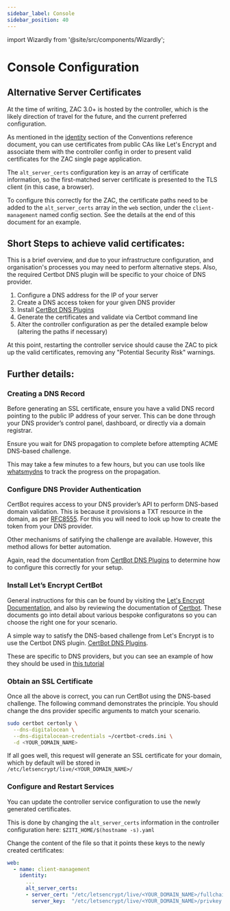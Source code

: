 ```yaml
---
sidebar_label: Console
sidebar_position: 40
---
```


import Wizardly from '@site/src/components/Wizardly';

# Console Configuration

## Alternative Server Certificates

At the time of writing, ZAC 3.0+ is hosted by the controller, which is the likely direction of travel
for the future, and the current preferred configuration.

As mentioned in the [identity](conventions.md#identity) section of the Conventions reference document, you can
use certificates from public CAs like Let's Encrypt and associate them with the controller config in order to
present valid certificates for the ZAC single page application.

The `alt_server_certs` configuration key is an array of certificate information, so the first-matched server
certificate is presented to the TLS client (in this case, a browser).

To configure this correctly for the ZAC, the certificate paths need to be added to the `alt_server_certs` array
in the `web` section, under the `client-management` named config section. See the details at the end of this document
for an example.

## Short Steps to achieve valid certificates:

This is a brief overview, and due to your infrastructure configuration, and organisation's processes you may need
to perform alternative steps. Also, the required Certbot DNS plugin will be specific to your choice of DNS provider.

1. Configure a DNS address for the IP of your server
1. Create a DNS access token for your given DNS provider
1. Install [CertBot DNS Plugins](https://eff-certbot.readthedocs.io/en/latest/using.html#dns-plugins)
1. Generate the certificates and validate via Certbot command line
1. Alter the controller configuration as per the detailed example below (altering the paths if necessary)

At this point, restarting the controller service should cause the ZAC to pick up the valid certificates, removing any
"Potential Security Risk" warnings.

## Further details:

### Creating a DNS Record

Before generating an SSL certificate, ensure you have a valid DNS record pointing to the public IP address of
your server. This can be done through your DNS provider’s control panel, dashboard, or directly via a domain
registrar.

Ensure you wait for DNS propagation to complete before attempting ACME DNS-based challenge.

This may take a few minutes to a few hours, but you can use tools like [whatsmydns](https://whatsmydns.com/)
to track the progress on the propagation.

### Configure DNS Provider Authentication

CertBot requires access to your DNS provider’s API to perform DNS-based domain validation. This is because
it provisions a TXT resource in the domain, as per [RFC8555](https://datatracker.ietf.org/doc/html/rfc8555#section-8.4).
For this you will need to look up how to create the token from your DNS provider.

Other mechanisms of satifying the challenge are available. However, this method allows for better automation.

Again, read the documentation from [CertBot DNS Plugins](https://eff-certbot.readthedocs.io/en/latest/using.html#dns-plugins)
to determine how to configure this correctly for your setup.

### Install Let’s Encrypt CertBot

General instructions for this can be found by visiting the
[Let's Encrypt Documentation](https://letsencrypt.org/docs/), and  also by reviewing the documentation of
[Certbot](https://certbot.eff.org/instructions). These documents go into detail about various bespoke
configuratons so you can choose the right one for your scenario.

A simple way to satisfy the DNS-based challenge from Let's Encrypt is to use the Certbot DNS plugin.
[CertBot DNS Plugins](https://eff-certbot.readthedocs.io/en/latest/using.html#dns-plugins).

These are specific to DNS providers, but you can see an example of how they should be used in
[this tutorial](https://www.digitalocean.com/community/tutorials/how-to-create-let-s-encrypt-wildcard-certificates-with-certbot)

### Obtain an SSL Certificate

Once all the above is correct, you can run CertBot using the DNS-based challenge. The following command demonstrates the principle.
You should change the dns provider specific arguments to match your scenario.

```bash
sudo certbot certonly \
  --dns-digitalocean \
  --dns-digitalocean-credentials ~/certbot-creds.ini \
  -d <YOUR_DOMAIN_NAME>
```

If all goes well, this request will generate an SSL certificate for your domain, which by default
will be stored in `/etc/letsencrypt/live/<YOUR_DOMAIN_NAME>/`

### Configure and Restart Services

You can update the controller service configuration to use the newly generated certificates.

This is done by changing the `alt_server_certs` information in the controller configuration here: `$ZITI_HOME/$(hostname -s).yaml`

Change the content of the file so that it points these keys to the newly created certificates:

```yaml
web:
  - name: client-management
    identity:
      ...
      alt_server_certs:
      - server_cert: "/etc/letsencrypt/live/<YOUR_DOMAIN_NAME>/fullchain.pem"
        server_key:  "/etc/letsencrypt/live/<YOUR_DOMAIN_NAME>/privkey.pem"
```

<Wizardly></Wizardly>
